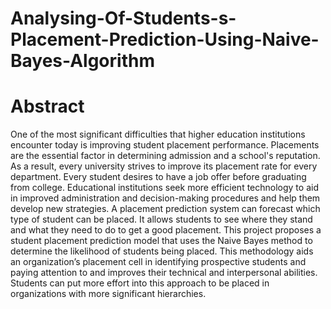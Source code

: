 # Analysing-Of-Students-s-Placement-Prediction-Using-Naive-Bayes-Algorithm
# Abstract
One of the most significant difficulties that higher education institutions encounter today is improving student placement performance. Placements are the essential factor in determining admission and a school's reputation. As a result, every university strives to improve its placement rate for every department. Every student desires to have a job offer before graduating from college. Educational institutions seek more efficient technology to aid in improved administration and decision-making procedures and help them develop new strategies. A placement prediction system can forecast which type of student can be placed. It allows students to see where they stand and what they need to do to get a good placement.
This project proposes a student placement prediction model that uses the Naive Bayes method to determine the likelihood of students being placed. This methodology aids an organization’s placement cell in identifying prospective students and paying attention to and improves their technical and interpersonal abilities. Students can put more effort into this approach to be placed in organizations with more significant hierarchies.
